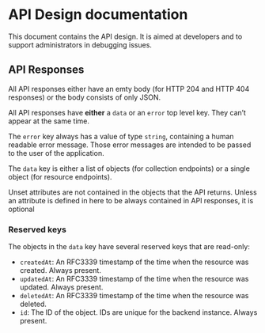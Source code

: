 # API Design documentation

This document contains the API design. It is aimed at developers and to support administrators in debugging issues.

## API Responses

All API responses either have an emty body (for HTTP 204 and HTTP 404 responses) or the body consists of only JSON.

All API responses have **either** a `data` or an `error` top level key. They can’t appear at the same time.

The `error` key always has a value of type `string`, containing a human readable error message. Those error messages are intended to be passed to the user of the application.

The `data` key is either a list of objects (for collection endpoints) or a single object (for resource endpoints).

Unset attributes are not contained in the objects that the API returns. Unless an attribute is defined in here to be always contained in API responses, it is optional

### Reserved keys

The objects in the `data` key have several reserved keys that are read-only:

- `createdAt`: An RFC3339 timestamp of the time when the resource was created. Always present.
- `updatedAt`: An RFC3339 timestamp of the time when the resource was updated. Always present.
- `deletedAt`: An RFC3339 timestamp of the time when the resource was deleted.
- `id`: The ID of the object. IDs are unique for the backend instance. Always present.
